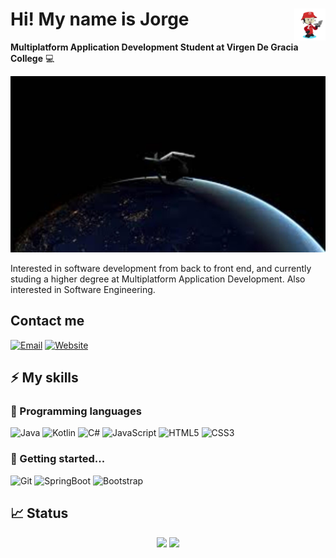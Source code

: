 # <img src="./documentos/octocat.png" width=10% align=right /> Hi! My name is Jorge

**Multiplatform Application Development Student at Virgen De Gracia College** 💻 

<img src="./documentos/banner.jpeg" borderRadius='1rem' boxShadow = '0 5px 18px rgba(0,0,0,0.3)'>
</p>

Interested in software development from back to front end, and currently studing a higher degree at Multiplatform Application Development. Also interested in Software Engineering.

## Contact me

[![Email](https://img.shields.io/badge/Mail-D14836?style=for-the-badge&logo=gmail&logoColor=white)](mailto:jgallegosoto12@gmail.com)
[![Website](https://img.shields.io/badge/website-000000?style=for-the-badge&logo=About.me&logoColor=white)](https://jgallegs.github.io/)

## ⚡ My skills

### 🚀 Programming languages

![Java](https://img.shields.io/badge/Java-ED8B00?style=for-the-badge&logo=java&logoColor=white)
![Kotlin](https://img.shields.io/badge/Kotlin-ebebeb?style=for-the-badge&logo=kotlin&logoColor=black)
![C#](https://img.shields.io/badge/C%23-239120?style=for-the-badge&logo=c-sharp&logoColor=white)
![JavaScript](https://img.shields.io/badge/JavaScript-323330?style=for-the-badge&logo=javascript&logoColor=F7DF1E)
![HTML5](https://img.shields.io/badge/HTML5-E34F26?style=for-the-badge&logo=html5&logoColor=white)
![CSS3](https://img.shields.io/badge/CSS3-1572B6?style=for-the-badge&logo=css3&logoColor=white)

### 📘 Getting started...

![Git](https://img.shields.io/badge/Git-a85c32?style=for-the-badge&logo=git&logoColor=white)
![SpringBoot](https://img.shields.io/badge/SpringBoot-00d111?style=for-the-badge&logo=SpringBoot&logoColor=white)
![Bootstrap](https://img.shields.io/badge/SpringBoot-00d111?style=for-the-badge&logo=SpringBoot&logoColor=white)

## 📈 Status

<p align="center">
  <img width="48%" src="https://github-readme-stats.vercel.app/api?username=jgallegs&show_icons=true&hide_border=true&theme=radical" />
  <img width="48%" src="https://github-readme-streak-stats.herokuapp.com/?user=jgallegs&hide_border=true&theme=radical" />
</p>
